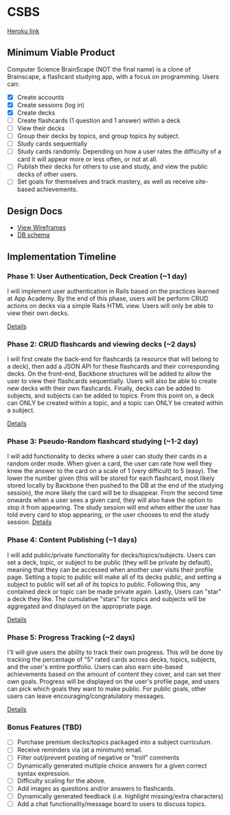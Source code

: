 # CSBS

[Heroku link][heroku]

[heroku]: https://csbs.herokuapp.com/users

## Minimum Viable Product
Computer Science BrainScape (NOT the final name) is a clone of Brainscape, a flashcard studying app,
with a focus on programming. Users can:

- [x] Create accounts
- [x] Create sessions (log in)
- [x] Create decks
- [ ] Create flashcards (1 question and 1 answer) within a deck
- [ ] View their decks
- [ ] Group their decks by topics, and group topics by subject.
- [ ] Study cards sequentially
- [ ] Study cards randomly. Depending on how a user rates the difficulty of a card it will appear
more or less often, or not at all.
- [ ] Publish their decks for others to use and study, and view the public decks of other users.
- [ ] Set goals for themselves and track mastery, as well as receive site-based achievements.

## Design Docs
* [View Wireframes][views]
* [DB schema][schema]

[views]: ./docs/views.md
[schema]: ./docs/schema.md

## Implementation Timeline

### Phase 1: User Authentication, Deck Creation (~1 day)
I will implement user authentication in Rails based on the practices learned at
App Academy. By the end of this phase, users will be perform CRUD actions on decks via
a simple Rails HTML view. Users will only be able to view their own decks.

[Details][phase-one]

### Phase 2: CRUD flashcards and viewing decks (~2 days)
I will first create the back-end for flashcards (a resource that will belong to a deck), then add a
JSON API for these flashcards and their corresponding decks. On the front-end, Backbone structures
will be added to allow the user to view their flashcards sequentially. Users will also be able to
create new decks with their own flashcards. Finally, decks can be added to subjects, and subjects
can be added to topics. From this point on, a deck can ONLY be created within a topic, and a topic
can ONLY be created within a subject.

[Details][phase-two]

### Phase 3: Pseudo-Random flashcard studying (~1-2 day)
I will add functionality to decks where a user can study their cards in a random order mode.
When given a card, the user can rate how well they knew the answer to the card on a scale of 1 (very
difficult) to 5 (easy). The lower the number given (this will be stored for each flashcard, most
likely stored locally by Backbone then pushed to the DB at the end of the studying session), the
more likely the card will be to disappear. From the second time onwards when a user sees a given
card, they will also have the option to stop it from appearing. The study session will end when
either the user has told every card to stop appearing, or the user chooses to end the study session.
[Details][phase-three]

### Phase 4: Content Publishing (~1 days)
I will add public/private functionality for decks/topics/subjects. Users can set a deck, topic, or
subject to be public (they will be private by default), meaning that they can be accessed when
another user visits their profile page. Setting a topic to public will make all of its decks
public, and setting a subject to public will set all of its topics to public. Following this, any
contained deck or topic can be made private again. Lastly, Users can "star" a deck they like. The
cumulative "stars" for topics and subjects will be aggregated and displayed on the appropriate page.

[Details][phase-four]

### Phase 5: Progress Tracking (~2 days)
I'll will give users the ability to track their own progress. This will be done by tracking the
percentage of "5" rated cards across decks, topics, subjects, and the user's entire portfolio. Users
can also earn site-based achievements based on the amount of content they cover, and can set their
own goals. Progress will be displayed on the user's profile page, and users can pick which goals
they want to make public. For public goals, other users can leave encouraging/congratulatory messages.

[Details][phase-five]

### Bonus Features (TBD)
- [ ] Purchase premium decks/topics packaged into a subject curriculum.
- [ ] Receive reminders via (at a minimum) email.
- [ ] Filter out/prevent posting of negative or "troll" comments
- [ ] Dynamically generated multiple choice answers for a given correct syntax expression.
- [ ] Difficulty scaling for the above.
- [ ] Add images as questions and/or answers to flashcards.
- [ ] Dynamically generated feedback (i.e. highlight missing/extra characters)
- [ ] Add a chat functionality/message board to users to discuss topics.

[phase-one]: ./docs/phases/phase1.md
[phase-two]: ./docs/phases/phase2.md
[phase-three]: ./docs/phases/phase3.md
[phase-four]: ./docs/phases/phase4.md
[phase-five]: ./docs/phases/phase5.md
